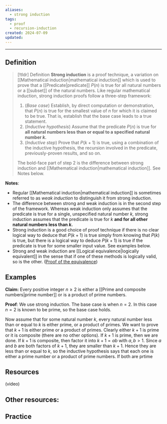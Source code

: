 ```yaml
---
aliases:
  - strong induction
tags:
  - proof
  - recursion-induction
created: 2024-07-09
updated:
---
```

---
## Definition 

> [!tldr] Definition
> **Strong induction** is a proof technique, a variation on [[Mathematical induction|mathematical induction]] which is used to prove that a [[Predicate|predicate]] $P(n)$ is true for all natural numbers or a [[subset]] of the natural numbers. Like regular mathematical induction, strong induction proofs follow a three-step framework: 
> 
> 1. (*Base case*) Establish, by direct computation or demonstration, that $P(n)$ is true for the smallest value of $n$ for which it is claimed to be true. That is, establish that the base case leads to a true statement.  
> 2. (*Inductive hypothesis*) Assume that the predicate $P(n)$ is true for **all natural numbers less than or equal to a specified natural number $k$.**
> 3. (*Inductive step*) Prove that $P(k+1)$ is true, using a combination of the inductive hypothesis, the recursion involved in the predicate, previously-proven results, and so on. 
>    
>The bold-face part of step 2 is the difference between strong induction and [[Mathematical induction|mathematical induction]]. See Notes below. 

**Notes**:
- Regular [[Mathematical induction|mathematical induction]] is sometimes referred to as *weak induction* to distinguish it from strong induction. 
- The difference between strong and weak induction is in the second step of the framework. Whereas weak induction only assumes that the predicate is true for a single, unspecified natural number $k$, strong induction assumes that the predicate is true for $k$ **and for all other natural numbers less than $k$.**  
- Strong induction is a good choice of proof technique if there is no clear logical way to deduce that $P(k+1)$ is true simply from knowing that $P(k)$ is true, but there is a logical way to deduce $P(k+1)$ is true if the predicate is true for some smaller input value. See examples below. 
- Strong and weak induction are [[Logical equivalence|logically equivalent]] in the sense that if one of these methods is logically valid, so is the other. ([Proof of the equivalence](https://mathcenter.oxford.emory.edu/site/math125/strongInductionEquivalence/))

## Examples 


**Claim:** Every positive integer $n \geq 2$  is either a [[Prime and composite numbers|prime number]] or is a product of prime numbers. 

**Proof**: We use strong induction. The base case is when $n=2$. In this case $n=2$ is known to be prime, so the base case holds. 

Now assume that for some natural number $k$, every natural number less than or equal to $k$ is either prime, or a product of primes. We want to prove that $k+1$ is either prime or a product of primes. Clearly either $k+1$ is prime or it is composite (there are no other options). If $k+1$ is prime, then we are done. If $k+1$ is composite, then factor it into $k+1 = ab$ with $a,b > 1$. Since $a$ and $b$ are both factors of $k+1$, they are smaller than $k+1$. Hence they are less than or equal to $k$, so the inductive hypothesis says that each one is either a prime number or a product of prime numbers. If both are prtime

## Resources 

(video)

Other resources: 
- 

## Practice 
